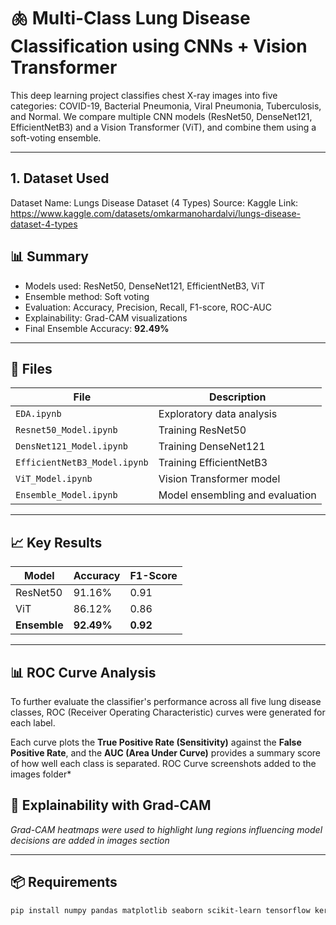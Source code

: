 # 🫁 Multi-Class Lung Disease Classification using CNNs + Vision Transformer

This deep learning project classifies chest X-ray images into five categories: COVID-19, Bacterial Pneumonia, Viral Pneumonia, Tuberculosis, and Normal. We compare multiple CNN models (ResNet50, DenseNet121, EfficientNetB3) and a Vision Transformer (ViT), and combine them using a soft-voting ensemble.

---
## 1. Dataset Used
Dataset Name: Lungs Disease Dataset (4 Types)
Source: Kaggle
Link:  https://www.kaggle.com/datasets/omkarmanohardalvi/lungs-disease-dataset-4-types

## 📊 Summary

- Models used: ResNet50, DenseNet121, EfficientNetB3, ViT
- Ensemble method: Soft voting
- Evaluation: Accuracy, Precision, Recall, F1-score, ROC-AUC
- Explainability: Grad-CAM visualizations
- Final Ensemble Accuracy: **92.49%**

---

## 📂 Files

| File | Description |
|------|-------------|
| `EDA.ipynb` | Exploratory data analysis |
| `Resnet50_Model.ipynb` | Training ResNet50 |
| `DensNet121_Model.ipynb` | Training DenseNet121 |
| `EfficientNetB3_Model.ipynb` | Training EfficientNetB3 |
| `ViT_Model.ipynb` | Vision Transformer model |
| `Ensemble_Model.ipynb` | Model ensembling and evaluation |

---

## 📈 Key Results

| Model | Accuracy | F1-Score |
|-------|----------|----------|
| ResNet50 | 91.16% | 0.91 |
| ViT | 86.12% | 0.86 |
| **Ensemble** | **92.49%** | **0.92** |

---
 ## 📊 ROC Curve Analysis

To further evaluate the classifier's performance across all five lung disease classes, ROC (Receiver Operating Characteristic) curves were generated for each label.

Each curve plots the **True Positive Rate (Sensitivity)** against the **False Positive Rate**, and the **AUC (Area Under Curve)** provides a summary score of how well each class is separated.
ROC Curve screenshots added to the images folder*


## 🧠 Explainability with Grad-CAM

*Grad-CAM heatmaps were used to highlight lung regions influencing model decisions are added in images section*


---

## 📦 Requirements

```bash
pip install numpy pandas matplotlib seaborn scikit-learn tensorflow keras torch torchvision timm opencv-python

